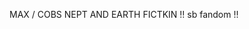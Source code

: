MAX / COBS
NEPT AND EARTH FICTKIN !!
sb fandom !!

<!---
maxxycobs/maxxycobs is a ✨ special ✨ repository because its `README.md` (this file) appears on your GitHub profile.
You can click the Preview link to take a look at your changes.
--->

